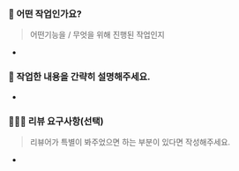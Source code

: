 ### 💬 어떤 작업인가요? 
> 어떤기능을 / 무엇을 위해 진행된 작업인지
- 

### 📝 작업한 내용을 간략히 설명해주세요.
- 

### 🙋🏻‍♀️ 리뷰 요구사항(선택)
> 리뷰어가 특별이 봐주었으면 하는 부분이 있다면 작성해주세요.
- 
